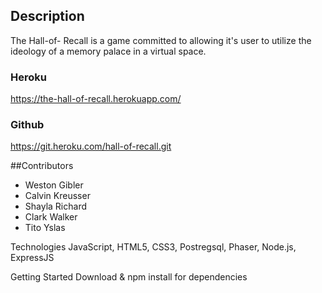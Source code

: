 ## Description 
The Hall-of- Recall is a game committed to allowing it's user to utilize the ideology of a memory palace in a virtual space. 

### Heroku
 https://the-hall-of-recall.herokuapp.com/

### Github
https://git.heroku.com/hall-of-recall.git

##Contributors 

* Weston Gibler
* Calvin Kreusser
* Shayla Richard
* Clark Walker
* Tito Yslas 

Technologies 
JavaScript, HTML5, CSS3, Postregsql, Phaser, Node.js, ExpressJS

Getting Started 
Download & npm install for dependencies 
